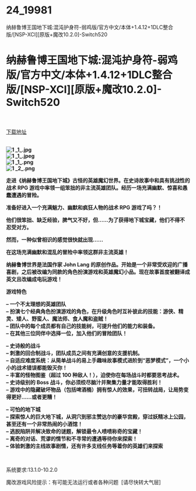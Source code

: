# 24_19981
纳赫鲁博王国地下城:混沌护身符-弱鸡版/官方中文/本体+1.4.12+1DLC整合版/[NSP-XCI][原版+魔改10.2.0]-Switch520
# 纳赫鲁博王国地下城:混沌护身符-弱鸡版/官方中文/本体+1.4.12+1DLC整合版/[NSP-XCI][原版+魔改10.2.0]-Switch520
 <br/></br>
[下载地址](https://www.switch520.cc/article/19981 "下载地址")
<br/></br>

<p><strong><img title="1 _1_.jpg" src="https://www.switch520.cc/muke_img/2021_07_09_24c52a747f682.jpg" alt="1 _1_.jpg"></strong><br>
<strong><img title="1 _1_.jpeg" src="https://www.switch520.cc/muke_img/2021_07_09_628dfe1d3ed18.jpeg" alt="1 _1_.jpeg"></strong><br>
<strong><img title="1 _1_.png" src="https://www.switch520.cc/muke_img/2021_07_09_ecd4d388eec40.png" alt="1 _1_.png"></strong><br>
<strong><img title="1 _2_.png" src="https://www.switch520.cc/muke_img/2021_07_09_9a51cc59b5c5d.png" alt="1 _2_.png"></strong></p>
<p><strong>走进《纳赫鲁博王国地下城》古怪的英雄魔幻世界。在史诗故事中和具有挑战性的战术 RPG 游戏中率领一组笨拙的非主流英雄团队。经历一场充满幽默、惊喜和愚蠢遭遇的冒险。</strong></p>
<p><strong>准备好进入一个充满魅力、幽默和疯狂人物的战术 RPG 游戏了吗？！</strong></p>
<p><strong>他们很笨拙、缺乏经验，脾气又不好，但……为了获得地下城宝藏，他们不得不忍受对方。</strong></p>
<p><strong>然而，一种似曾相识的感觉很快就出现……</strong></p>
<p><strong>在这场充满幽默和混乱的冒险中率领这群非主流英雄！</strong></p>
<p><strong>纳赫鲁博世界是法国作家 John Lang 的原创作品。开始是一个非常受欢迎的广播喜剧，之后被改编为同款的角色扮演游戏和英雄魔幻小品。现在故事首度被翻译成英文且改编成电玩游戏！</strong></p>
<p><strong>游戏特色</strong></p>
<p><strong>– 一个不太理想的英雄团队</strong><br>
<strong>– 扮演七个经典角色扮演游戏的角色，在升级角色时互补彼此的技能：游侠、精灵、矮人、野蛮人、魔法师、食人魔和盗贼！</strong><br>
<strong>– 团队中的每个成员都有自己的技能树，可提升他们的能力和装备。</strong><br>
<strong>– 在其他三位同伴中选择一位，加入他们的冒险团队！</strong></p>
<p><strong>– 史诗般的战斗</strong><br>
<strong>– 刺激的回合制战斗，团队成员之间有充满创意的支援机制。</strong><br>
<strong>– 自适应难度系统：从简单战斗的易上手趣味故事模式进阶到“恶梦模式”，一个小小的战术错误都能毁灭你！</strong><br>
<strong>– 丰富的怪物图鉴（超过 100 种敌人！），迫使你在每场战斗时都要思考战术。</strong><br>
<strong>– 史诗级别的 Boss 战斗，你必须绞尽脑汁并聚集力量才能取得胜利！</strong><br>
<strong>– 游戏中的隐藏破坏物品（包括啤酒桶）拥有惊人的效果，可扭转战局，让局势变得更好……或者更糟！</strong></p>
<p><strong>– 可怕的地下城</strong><br>
<strong>– 探索惊人的巨大地下城，从洞穴到邪主赞达尔的豪华宫殿，穿过妖精冰上公园，甚至还有一个非常热闹的小酒馆！</strong><br>
<strong>– 逃脱陷阱并解决致命的谜题，解锁最令人啧啧称奇的宝藏！</strong><br>
<strong>– 离奇的对话、荒谬的情节和不寻常的遭遇等待你来探索！</strong><br>
<strong>– 体验刺激的主线故事剧情，还有许多支线任务等着你的英雄们来探索</strong></p>
<p>&nbsp;</p>
<p>系统要求:13.1.0-10.2.0</p>
<p>魔改游戏风险提示：有可能无法运行或者各种问题 &nbsp;[请尽快转大气层]</p>



